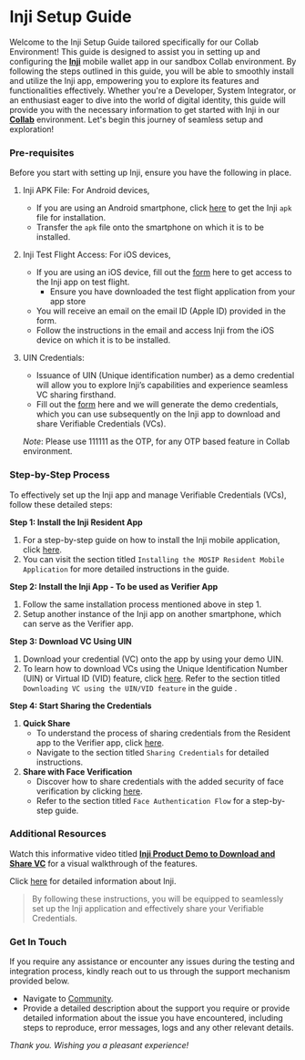 # Inji Setup Guide

Welcome to the Inji Setup Guide tailored specifically for our Collab Environment! This guide is designed to assist you in setting up and configuring the [**Inji**](https://docs.mosip.io/inji) mobile wallet app in our sandbox Collab environment. By following the steps outlined in this guide, you will be able to smoothly install and utilize the Inji app, empowering you to explore its features and functionalities effectively. Whether you're a Developer, System Integrator, or an enthusiast eager to dive into the world of digital identity, this guide will provide you with the necessary information to get started with Inji in our [**Collab**](https://collab.mosip.net/) environment. Let's begin this journey of seamless setup and exploration!

### Pre-requisites

Before you start with setting up Inji, ensure you have the following in place.

1. Inji APK File: For Android devices,
   * If you are using an Android smartphone, click [here](https://drive.google.com/drive/folders/1SRHhFxQBNfOc-cdPU8VlKecIdc-WkuGZ) to get the Inji `apk` file for installation.
   * Transfer the `apk` file onto the smartphone on which it is to be installed.
2. Inji Test Flight Access: For iOS devices,
   * If you are using an iOS device, fill out the [form](https://docs.google.com/forms/d/e/1FAIpQLSd\_P4OMwimjTxGlJ2bfLob2TIt9UaaZDQF3sBO74e9TBST-vQ/viewform) here to get access to the Inji app on test flight.
     * Ensure you have downloaded the test flight application from your app store
   * You will receive an email on the email ID (Apple ID) provided in the form.
   * Follow the instructions in the email and access Inji from the iOS device on which it is to be installed.
3.  UIN Credentials:

    * Issuance of UIN (Unique identification number) as a demo credential will allow you to explore Inji’s capabilities and experience seamless VC sharing firsthand.
    * Fill out the [form](https://docs.google.com/forms/d/e/1FAIpQLSd\_P4OMwimjTxGlJ2bfLob2TIt9UaaZDQF3sBO74e9TBST-vQ/viewform) here and we will generate the demo credentials, which you can use subsequently on the Inji app to download and share Verifiable Credentials (VCs).

    _Note_: Please use 111111 as the OTP, for any OTP based feature in Collab environment.

### Step-by-Step Process

To effectively set up the Inji app and manage Verifiable Credentials (VCs), follow these detailed steps:

**Step 1: Install the Inji Resident App**

1. For a step-by-step guide on how to install the Inji mobile application, click [here](../end-user-guide.md).
2. You can visit the section titled `Installing the MOSIP Resident Mobile Application` for more detailed instructions in the guide.

**Step 2: Install the Inji App - To be used as Verifier App**

1. Follow the same installation process mentioned above in step 1.
2. Setup another instance of the Inji app on another smartphone, which can serve as the Verifier app.

**Step 3: Download VC Using UIN**

1. Download your credential (VC) onto the app by using your demo UIN.
2. To learn how to download VCs using the Unique Identification Number (UIN) or Virtual ID (VID) feature, click [here](https://docs.mosip.io/1.2.0/modules/inji-user-guide#downloading-vc-using-the-uin-vid-feature). Refer to the section titled `Downloading VC using the UIN/VID feature` in the guide .

**Step 4: Start Sharing the Credentials**

1. **Quick Share**
   * To understand the process of sharing credentials from the Resident app to the Verifier app, click [here](https://docs.mosip.io/1.2.0/modules/inji-user-guide#sharing-credentials).
   * Navigate to the section titled `Sharing Credentials` for detailed instructions.
2. **Share with Face Verification**
   * Discover how to share credentials with the added security of face verification by clicking [here](https://docs.mosip.io/1.2.0/modules/inji-user-guide#sharing-credentials).
   * Refer to the section titled `Face Authentication Flow` for a step-by-step guide.

### Additional Resources

Watch this informative video titled [**Inji Product Demo to Download and Share VC**](https://youtu.be/JWxJfHMVMFI?si=\_VtK4\_MaIcs0f\_Yh) for a visual walkthrough of the features.

Click [here](https://docs.mosip.io/inji) for detailed information about Inji.

> By following these instructions, you will be equipped to seamlessly set up the Inji application and effectively share your Verifiable Credentials.

### Get In Touch

If you require any assistance or encounter any issues during the testing and integration process, kindly reach out to us through the support mechanism provided below.

* Navigate to [Community](http://community.mosip.io/).
* Provide a detailed description about the support you require or provide detailed information about the issue you have encountered, including steps to reproduce, error messages, logs and any other relevant details.

_Thank you. Wishing you a pleasant experience!_
